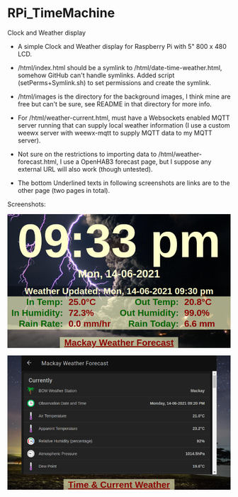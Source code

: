 # RPi_TimeMachine
Clock and Weather display

- A simple Clock and Weather display for Raspberry Pi with 5" 800 x 480 LCD.

- /html/index.html should be a symlink to /html/date-time-weather.html, somehow GitHub can't handle symlinks. Added script (setPerms+Symlink.sh) to set permissions and create the symlink.

- /html/images is the directory for the background images, I think mine are free but can't be sure, see README in that directory for more info.

- For /html/weather-current.html, must have a Websockets enabled MQTT server running that can supply local weather information (I use a custom weewx server with weewx-mqtt to supply MQTT data to my MQTT server).

- Not sure on the restrictions to importing data to /html/weather-forecast.html, I use a OpenHAB3 forecast page, but I suppose any external URL will also work (though untested).

- The bottom Underlined texts in following screenshots are links are to the other page (two pages in total).


Screenshots:

![Main Display](TimeMachine_210614_213347_800x480.png)



![Weather Forecast](TimeMachine_210614_213413_800x480.png)

